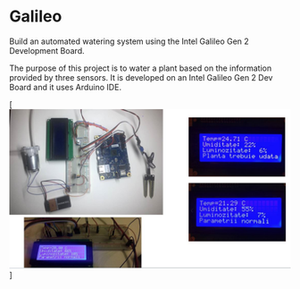 # Galileo

Build an automated watering system using the Intel Galileo Gen 2 Development Board. 

The purpose of this project is to water a plant based on the information provided by three sensors. It is developed on an Intel Galileo Gen 2 Dev Board and it uses Arduino IDE.

[![Galileo](https://github.com/ciurescum/Gallileo/blob/master/project.JPG)]
